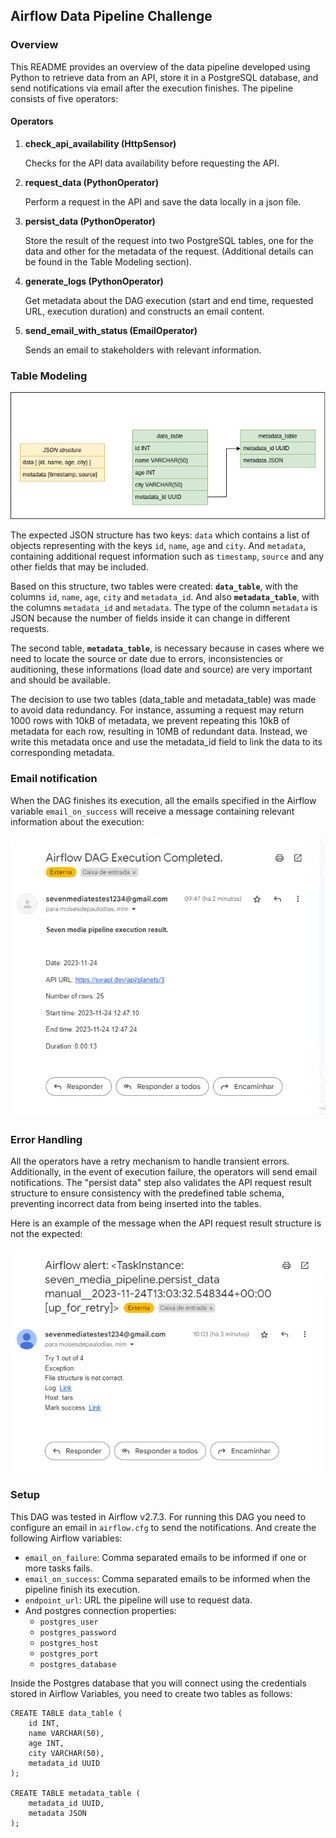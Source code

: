 ## Airflow Data Pipeline Challenge

### Overview

This README provides an overview of the data pipeline developed using Python to retrieve data from an API, store it in a PostgreSQL database, and send notifications via email after the execution finishes. The pipeline consists of five operators:

#### Operators

1. **check_api_availability (HttpSensor)**

    Checks for the API data availability before requesting the API.
   
2. **request_data (PythonOperator)**
    
    Perform a request in the API and save the data locally in a json file.

3. **persist_data (PythonOperator)**
    
    Store the result of the request into two PostgreSQL tables, one for the data and other for the metadata of the request. (Additional details can be found in the Table Modeling section).

4. **generate_logs (PythonOperator)**

    Get metadata about the DAG execution (start and end time, requested URL, execution duration) and constructs an email content.

5. **send_email_with_status (EmailOperator)**

    Sends an email to stakeholders with relevant information.

### Table Modeling
![Tables structure](tables.png)

The expected JSON structure has two keys: `data` which contains a list of objects representing with the keys `id`, `name`, `age` and `city`. And `metadata`, containing additional request information such as `timestamp`, `source` and any other fields that may be included.

Based on this structure, two tables were created: **`data_table`**, with the columns `id`, `name`, `age`, `city` and `metadata_id`. And also **`metadata_table`**, with the columns `metadata_id` and `metadata`. The type of the column `metadata` is JSON because the number of fields inside it can change in different requests.

The second table, **`metadata_table`**, is necessary because in cases where we need to locate the source or date due to errors, inconsistencies or auditioning, these informations (load date and source) are very important and should be available.

The decision to use two tables (data_table and metadata_table) was made to avoid data redundancy. For instance, assuming a request may return 1000 rows with 10kB of metadata, we prevent repeating this 10kB of metadata for each row, resulting in 10MB of redundant data. Instead, we write this metadata once and use the metadata_id field to link the data to its corresponding metadata.

### Email notification

When the DAG finishes its execution, all the emails specified in the Airflow variable `email_on_success` will receive a message containing relevant information about the execution:

![Email message](email.png)

### Error Handling

All the operators have a retry mechanism to handle transient errors. Additionally, in the event of execution failure, the operators will send email notifications. The "persist data" step also validates the API request result structure to ensure consistency with the predefined table schema, preventing incorrect data from being inserted into the tables.

Here is an example of the message when the API request result structure is not the expected:

![Error message](error.png)

### Setup

This DAG was tested in Airflow v2.7.3. For running this DAG you need to configure an email in `airflow.cfg` to send the notifications. And create the following Airflow variables:

- `email_on_failure`: Comma separated emails to be informed if one or more tasks fails.
- `email_on_success`: Comma separated emails to be informed when the pipeline finish its execution.
- `endpoint_url`: URL the pipeline will use to request data.
- And postgres connection properties:
    - `postgres_user`
    - `postgres_password`
    - `postgres_host`
    - `postgres_port`
    - `postgres_database`


Inside the Postgres database that you will connect using the credentials stored in Airflow Variables, you need to create two tables as follows:

```
CREATE TABLE data_table (
    id INT,
    name VARCHAR(50),
    age INT,
    city VARCHAR(50),
    metadata_id UUID
);

CREATE TABLE metadata_table (
    metadata_id UUID,
    metadata JSON
);
```

